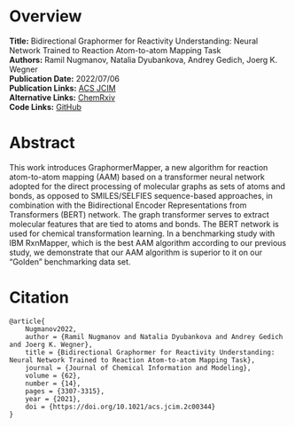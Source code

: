 # Overview

**Title:** Bidirectional Graphormer for Reactivity Understanding: Neural Network Trained to Reaction Atom-to-atom
Mapping Task<br>
**Authors:** Ramil Nugmanov, Natalia Dyubankova, Andrey Gedich, Joerg K. Wegner<br>
**Publication Date:** 2022/07/06<br>
**Publication Links:** [ACS JCIM](https://pubs.acs.org/doi/10.1021/acs.jcim.2c00344)<br>
**Alternative Links:** [ChemRxiv](https://chemrxiv.org/engage/chemrxiv/article-details/62348dd0a4ed957158249609)<br>
**Code Links:** [GitHub](https://github.com/chython/chytorch-rxnmap)


# Abstract

This work introduces GraphormerMapper, a new algorithm for reaction atom-to-atom mapping (AAM) based on a transformer
neural network adopted for the direct processing of molecular graphs as sets of atoms and bonds, as opposed to
SMILES/SELFIES sequence-based approaches, in combination with the Bidirectional Encoder Representations from
Transformers (BERT) network. The graph transformer serves to extract molecular features that are tied to atoms and
bonds. The BERT network is used for chemical transformation learning. In a benchmarking study with IBM RxnMapper, which
is the best AAM algorithm according to our previous study, we demonstrate that our AAM algorithm is superior to it on
our “Golden” benchmarking data set.


# Citation

```
@article{
    Nugmanov2022,
    author = {Ramil Nugmanov and Natalia Dyubankova and Andrey Gedich and Joerg K. Wegner},
    title = {Bidirectional Graphormer for Reactivity Understanding: Neural Network Trained to Reaction Atom-to-atom Mapping Task},
    journal = {Journal of Chemical Information and Modeling},
    volume = {62},
    number = {14},
    pages = {3307-3315},
    year = {2021},
    doi = {https://doi.org/10.1021/acs.jcim.2c00344}
}
```
